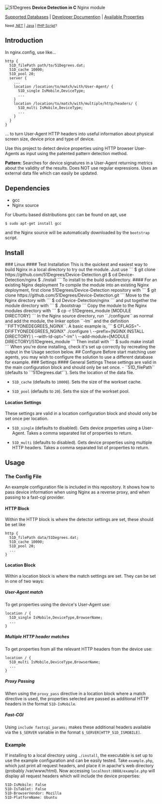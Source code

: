 ![51Degrees](https://51degrees.com/DesktopModules/FiftyOne/Distributor/Logo.ashx?utm_source=github&utm_medium=repository&utm_content=readme_main&utm_campaign=nginx-open-source "THE Fastest and Most Accurate Device Detection") **Device Detection in C** Nginx module

[Supported Databases](https://51degrees.com/compare-data-options?utm_source=github&utm_medium=repository&utm_content=compare-data-options&utm_campaign=nginx-open-source "Different device databases which can be used with 51Degrees device detection") | [Developer Documention](https://51degrees.com/support/documentation?utm_source=github&utm_medium=repository&utm_content=documentation&utm_campaign=nginx-open-source "Full getting started guide and advanced developer documentation") | [Available Properties](https://51degrees.com/resources/property-dictionary?utm_source=github&utm_medium=repository&utm_content=property_dictionary&utm_campaign=nginx-open-source "View all available properties and values")

<sup>Need [.NET](https://github.com/51Degrees/.NET-Device-Detection "THE Fastest and most Accurate device detection for .NET") | [Java](https://github.com/51Degrees/Java-Device-Detection "THE Fastest and most Accurate device detection for Java") | [PHP Script](https://github.com/51Degrees/51Degrees-PHP)?</sup>

## Introduction

In nginx.config, use like...
```nginx
http {
  51D_filePath path/to/51Degrees.dat;
  51D_cache 10000;
  51D_pool 20;
  server {
    ...
    location /location/to/match/with/User-Agent/ {
      51D_single IsMobile,DeviceType;
      ...
    }
    location /location/to/match/with/multiple/http/headers/ {
      51D_multi IsMobile,DeviceType;
      ...
    }
  }
}
```
... to turn User-Agent HTTP headers into useful information about physical screen size, device price and type of device.

Use this project to detect device properties using HTTP browser User-Agents as input using the patented pattern detection method.

**Pattern:**  Searches for device signatures in a User-Agent returning metrics about the validity of the results. Does NOT use regular expressions. Uses an external data file which can easily be updated.

## Dependencies
- gcc
- Nginx source

For Ubuntu based distributions gcc can be found on apt, use
```
$ sudo apt-get install gcc
```
and the Nginx source will be automatically downloaded by the ``bootstrap`` script.

## Install
<installation>
### Linux
#### Test Installation
This is the quickest and easiest way to build Nginx in a local directory to try out the module. Just use
```
$ git clone https://github.com/51Degrees/Device-Detection.git
$ cd Device-Detection/nginx
$ ./install
```
To install to the build subdirectory.
#### For an existing Nginx deployment
To compile the module into an existing Nginx deployment,
first clone 51Degrees/Device-Detection repository with
```
$ git clone https://github.com/51Degrees/Device-Detection.git
```
Move to the Nginx directory with
```
$ cd Device-Detection/nginx
```
and put together the module directory with
```
$ ./bootstrap
```
Copy the module to the Nginx modules directory with
```
$ cp -r 51Degrees_module [MODULE DIRECTORY]
```
In the Nginx source directory, run ``./configure`` as normal and add the module, the linker option ``-lm`` and the definition ``FIFTYONEDEGREES_NGINX``. A basic example is,
```
$ CFLAGS="-DFIFTYONEDEGREES_NGINX" ./configure \
    --prefix=[NGINX INSTALL DIRECTORY] \
    --with-ld-opt="-lm" \
    --add-module=[MODULE DIRECTORY]/51Degrees_module
```
Then install with
```
$ sudo make install
```
</installation>
When you're done installing, check it's set up correctly by recreating the output in the Usage section below.
## Configure
<configuration>
Before start matching user agents, you may wish to configure the solution to use a different database for example.
### Settings
#### General Settings
These settings are valid in the main configuration block and should only be set once.
 - ``51D_filePath`` (defaults to ``'51Degrees.dat'``). Sets the location of the data file.

 - ``51D_cache`` (defaults to ``10000``). Sets the size of the workset cache.

 - ``51D_pool`` (defaults to ``20``). Sets the size of the workset pool.

#### Location Settings
These settings are valid in a location configuration block and should only be set once per location.
 - ``51D_single`` (defaults to disabled). Gets device properties using a User-Agent. Takes a comma separated list of properties to return.

- ``51D_multi`` (defaults to disabled). Gets device properties using multiple HTTP headers. Takes a comma separated list of properties to return.

## Usage
### The Config File
An example configuration file is included in this repository. It shows how to pass device information when using Nginx as a reverse proxy, and when passing to a fast-cgi provider.
#### HTTP Block
Within the HTTP block is where the detector settings are set, these should be set like
```
http {
  51D_filePath data/51Degrees.dat;
  51D_cache 10000;
  51D_pool 20;
  ...
}
```
#### Location Block
Within a location block is where the match settings are set. They can be set in one of two ways:
##### User-Agent match
To get properties using the device's User-Agent use:
```
location / {
  51D_single IsMobile,DeviceType,BrowserName;
  ...
}
```
##### Multiple HTTP header matches
To get properties from all the relevant HTTP headers from the device use:
```
location / {
  51D_multi IsMobile,DeviceType,BrowserName;
  ...
}
```
##### Proxy Passing
When using the ``proxy_pass`` directive in a location block where a match directive is used, the properties selected are passed as additional HTTP headers in the format ``51D-IsMobile``.
##### Fast-CGI
Using ``include fastcgi_params;`` makes these additional headers available via the ``$_SERVER`` variable in the format ``$_SERVER[HTTP_51D_ISMOBILE]``.
### Example
If installing to a local directory using ``./install``, the executable is set up to use the example configuration and can be easily tested. Take ``example.php``, which just print all request headers, and place it in apache's web directory (probably /var/www/html).
Now accessing ``localhost:8888/example.php`` will display all request headers which will include the device properties:
```
51D-IsMobile: False
51D-IsTablet: False
51D-BrowserVendor: Mozilla
51D-PlatformName: Ubuntu
```
